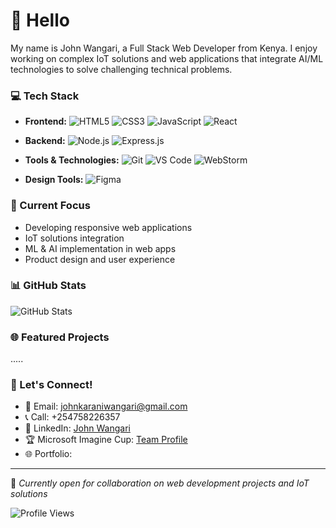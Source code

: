 # 👋 Hello

My name is John Wangari, a Full Stack Web Developer from Kenya. I enjoy working on complex IoT solutions and web applications that integrate AI/ML technologies to solve challenging technical problems.

### 💻 Tech Stack

- **Frontend:** 
  ![HTML5](https://img.shields.io/badge/-HTML5-E34F26?style=flat&logo=html5&logoColor=white)
  ![CSS3](https://img.shields.io/badge/-CSS3-1572B6?style=flat&logo=css3)
  ![JavaScript](https://img.shields.io/badge/-JavaScript-F7DF1E?style=flat&logo=javascript&logoColor=black)
  ![React](https://img.shields.io/badge/-React-61DAFB?style=flat&logo=react&logoColor=black)

- **Backend:** 
  ![Node.js](https://img.shields.io/badge/-Node.js-339933?style=flat&logo=node.js&logoColor=white)
  ![Express.js](https://img.shields.io/badge/-Express.js-000000?style=flat&logo=express)

- **Tools & Technologies:**
  ![Git](https://img.shields.io/badge/-Git-F05032?style=flat&logo=git&logoColor=white)
  ![VS Code](https://img.shields.io/badge/-VS%20Code-007ACC?style=flat&logo=visual-studio-code)
  ![WebStorm](https://img.shields.io/badge/-WebStorm-000000?style=flat&logo=webstorm)
  
- **Design Tools:**
  ![Figma](https://img.shields.io/badge/-Figma-F24E1E?style=flat&logo=figma&logoColor=white)
  
### 🎯 Current Focus
- Developing responsive web applications
- IoT solutions integration
- ML & AI implementation in web apps
- Product design and user experience

### 📊 GitHub Stats
![GitHub Stats](https://github-readme-stats.vercel.app/api?username=JohnkWangari)


### 🌐 Featured Projects
.....

### 🤝 Let's Connect!
- 📧 Email: johnkaraniwangari@gmail.com
- 📞 Call: +254758226357
- 💼 LinkedIn:  [John Wangari](https://www.linkedin.com/in/johnkaraniwangari)
- 🏆 Microsoft Imagine Cup: [Team Profile](https://imaginecup.microsoft.com/Team/Index/0a6a233c-36de-4664-b6a8-6388cd7962dd)
- 🌐 Portfolio: 

---
📝 *Currently open for collaboration on web development projects and IoT solutions*

![Profile Views](https://komarev.com/ghpv/?username=JohnWangari&color=brightgreen)
